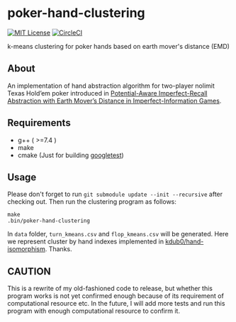 # poker-hand-clustering

[![MIT License](http://img.shields.io/badge/license-MIT-blue.svg?style=flat)](LICENSE)
[![CircleCI](https://circleci.com/gh/sammiya/poker-hand-clustering.svg?style=svg)](https://circleci.com/gh/sammiya/poker-hand-clustering)


k-means clustering for poker hands based on earth mover's distance (EMD)

## About
An implementation of hand abstraction algorithm for two-player nolimit Texas Hold’em poker introduced in [Potential-Aware Imperfect-Recall Abstraction with Earth Mover’s Distance in
Imperfect-Information Games](https://www.researchgate.net/publication/287088563_Potential-aware_imperfect-recall_abstraction_with_earth_mover's_distance_in_imperfect-information_games).

## Requirements
- g++ ( >=7.4 )
- make
- cmake (Just for building [googletest](https://github.com/google/googletest))

## Usage

Please don't forget to run `git submodule update --init --recursive` after checking out. Then run the clustering program as follows:

    make
    .bin/poker-hand-clustering

  In `data` folder, `turn_kmeans.csv` and `flop_kmeans.csv` will be generated. Here we represent cluster by hand indexes implemented in [kdub0/hand-isomorphism](https://github.com/kdub0/hand-isomorphism). Thanks.

## CAUTION

This is a rewrite of my old-fashioned code to release, but whether this program works is not yet confirmed enough because of its requirement of computational resource etc. In the future, I will add more tests and run this program with enough computational resource to confirm it.
